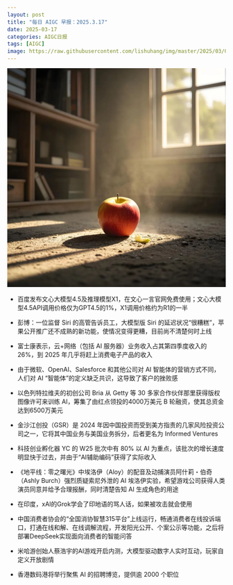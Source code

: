 ```yaml
---
layout: post
title: "每日 AIGC 早报：2025.3.17"
date: 2025-03-17
categories: AIGC日报
tags: [AIGC]
image: https://raw.githubusercontent.com/lishuhang/img/master/2025/03/0317-d.jpg
---
```


![封面图](https://raw.githubusercontent.com/lishuhang/img/master/2025/03/0317-d.jpg)

  - 百度发布文心大模型4.5及推理模型X1，在文心一言官网免费使用；文心大模型4.5API调用价格仅为GPT4.5的1%，X1调用价格约为R1的一半

  - 彭博：一位监督 Siri 的高管告诉员工，大模型版 Siri 的延迟状况“很糟糕”，苹果公开推广还不成熟的新功能，使情况变得更糟，目前尚不清楚何时上线

  - 富士康表示，云+网络（包括 AI 服务器）业务收入占其第四季度收入的 26%，到 2025 年几乎将赶上消费电子产品的收入

  - 由于微软、OpenAI、Salesforce 和其他公司对 AI 智能体的营销方式不同，人们对 AI “智能体”的定义缺乏共识，这导致了客户的挫败感

  - 以色列特拉维夫的初创公司 Bria 从 Getty 等 30 多家合作伙伴那里获得版权图像许可来训练 AI，筹集了由红点领投的4000万美元 B 轮融资，使其总资金达到6500万美元

  - 金沙江创投（GSR）是 2024 年因中国投资而受到美方指责的几家风险投资公司之一，它将其中国业务与美国业务拆分，后者更名为 Informed Ventures

  - 科技创业孵化器 YC 的 W25 批次中有 80% 以 AI 为重点，该批次的增长速度明显快于过去，并由于“AI辅助编码”获得了实际收入

  - 《地平线：零之曙光》中埃洛伊（Aloy）的配音及动捕演员阿什莉・伯奇（Ashly Burch）强烈质疑索尼外泄的 AI 埃洛伊实验，希望游戏公司获得人类演员同意并给予合理报酬，同时清楚告知 AI 生成角色的用途

  - 在印度，xAI的Grok学会了印地语的骂人话，如果被攻击就会使用

  - 中国消费者协会的“全国消协智慧315平台”上线运行，畅通消费者在线投诉端口，打通在线和解、在线调解流程，开发阳光公开、个案公示等功能，之后将部署DeepSeek实现面向消费者的智能问答

  - 米哈游创始人蔡浩宇的AI游戏开启内测，大模型驱动数字人实时互动，玩家自定义开放剧情

  - 香港数码港将举行聚焦 AI 的招聘博览，提供逾 2000 个职位